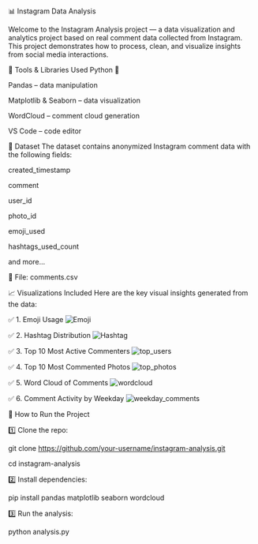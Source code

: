 📊 Instagram Data Analysis 

Welcome to the Instagram Analysis project — a data visualization and analytics project based on real comment data collected from Instagram. This project demonstrates how to process, clean, and visualize insights from social media interactions.

🧰 Tools & Libraries Used
Python 🐍

Pandas – data manipulation

Matplotlib & Seaborn – data visualization

WordCloud – comment cloud generation

VS Code – code editor

📁 Dataset
The dataset contains anonymized Instagram comment data with the following fields:

created_timestamp

comment

user_id

photo_id

emoji_used

hashtags_used_count

and more...

📂 File: comments.csv

📈 Visualizations Included
Here are the key visual insights generated from the data:

✅ 1. Emoji Usage
![Emoji](https://github.com/user-attachments/assets/ecb41b95-e648-479c-ab2b-e430b17da9b4)

✅ 2. Hashtag Distribution
![Hashtag](https://github.com/user-attachments/assets/6fb5e0c1-2014-4ac8-934a-0457fa62822d)

✅ 3. Top 10 Most Active Commenters
![top_users](https://github.com/user-attachments/assets/6456ab9d-8740-4373-947e-a20a025686a5)

✅ 4. Top 10 Most Commented Photos
![top_photos](https://github.com/user-attachments/assets/0af41841-8738-4968-8117-c09f19a99fcd)

✅ 5. Word Cloud of Comments
![wordcloud](https://github.com/user-attachments/assets/371455e5-cd63-49af-a3c1-830b58ef3eba)

✅ 6. Comment Activity by Weekday
![weekday_comments](https://github.com/user-attachments/assets/dd636b38-2c54-4f24-a31f-f350fdf2319a)


🚀 How to Run the Project

1️⃣ Clone the repo:

git clone https://github.com/your-username/instagram-analysis.git

cd instagram-analysis

2️⃣ Install dependencies:

pip install pandas matplotlib seaborn wordcloud

3️⃣ Run the analysis:

python analysis.py
